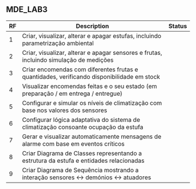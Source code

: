 ## MDE_LAB3

| RF  | Description                                                                                        | Status |
|-----|----------------------------------------------------------------------------------------------------|--------|
| 1   | Criar, visualizar, alterar e apagar estufas, incluindo parametrização ambiental                    |        |
| 2   | Criar, visualizar, alterar e apagar sensores e frutas, incluindo simulação de medições             |        |
| 3   | Criar encomendas com diferentes frutas e quantidades, verificando disponibilidade em stock         |        |
| 4   | Visualizar encomendas feitas e o seu estado (em preparação / em entrega / entregue)                |        |
| 5   | Configurar e simular os níveis de climatização com base nos valores dos sensores                   |        |
| 6   | Configurar lógica adaptativa do sistema de climatização consoante ocupação da estufa               |        |
| 7   | Gerar e visualizar automaticamente mensagens de alarme com base em eventos críticos                |        |
| 8   | Criar Diagrama de Classes representando a estrutura da estufa e entidades relacionadas             |        |
| 9   | Criar Diagrama de Sequência mostrando a interação sensores ↔ demónios ↔ atuadores                  |        |
